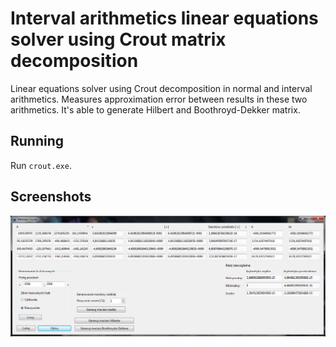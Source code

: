 # Interval arithmetics linear equations solver using Crout matrix decomposition

Linear equations solver using Crout decomposition in normal and interval arithmetics. Measures approximation error between results in these two arithmetics. It's able to generate Hilbert and Boothroyd-Dekker matrix.

## Running

Run `crout.exe`.

## Screenshots

<img src="./screenshot01.png" alt="screenshot">
